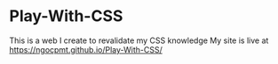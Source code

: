 # Play-With-CSS
This is a web I create to revalidate my CSS knowledge
My site is live at https://ngocpmt.github.io/Play-With-CSS/
